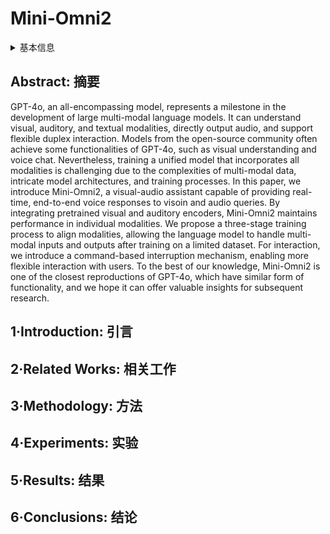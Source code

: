 # Mini-Omni2

<details>
<summary>基本信息</summary>

- 标题: "Mini-Omni2: Towards Open-source GPT-4o with Vision, Speech and Duplex Capabilities"
- 作者:
  - 01 Zhifei Xie,
  - 02 Changqiao Wu
- 链接:
  - [ArXiv](https://arxiv.org/abs/2410.11190)
  - [Publication]()
  - [Github](https://github.com/gpt-omni/mini-omni2)
  - [Demo]()
- 文件:
  - [ArXiv](../PDF/2410.11190v3__Mini-Omni2__Towards_Open-source_GPT-4o_with_Vision,_Speech_and_Duplex_Capabilities.pdf)
  - [Publication] #TODO

</details>

## Abstract: 摘要

GPT-4o, an all-encompassing model, represents a milestone in the development of large multi-modal language models.
It can understand visual, auditory, and textual modalities, directly output audio, and support flexible duplex interaction.
Models from the open-source community often achieve some functionalities of GPT-4o, such as visual understanding and voice chat.
Nevertheless, training a unified model that incorporates all modalities is challenging due to the complexities of multi-modal data, intricate model architectures, and training processes.
In this paper, we introduce Mini-Omni2, a visual-audio assistant capable of providing real-time, end-to-end voice responses to visoin and audio queries.
By integrating pretrained visual and auditory encoders, Mini-Omni2 maintains performance in individual modalities.
We propose a three-stage training process to align modalities, allowing the language model to handle multi-modal inputs and outputs after training on a limited dataset.
For interaction, we introduce a command-based interruption mechanism, enabling more flexible interaction with users.
To the best of our knowledge, Mini-Omni2 is one of the closest reproductions of GPT-4o, which have similar form of functionality, and we hope it can offer valuable insights for subsequent research.

## 1·Introduction: 引言

## 2·Related Works: 相关工作

## 3·Methodology: 方法

## 4·Experiments: 实验

## 5·Results: 结果

## 6·Conclusions: 结论